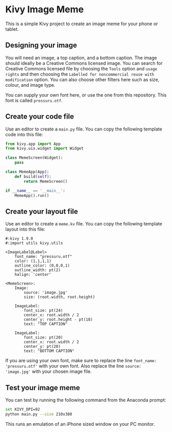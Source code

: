 # Kivy Image Meme

This is a simple Kivy project to create an image meme for your phone or tablet.

## Designing your image

You will need an image, a top caption, and a bottom caption. The image should ideally be a Creative Commons licensed image. You can search for Creative Commons licensed file by choosing the `Tools` option and `usage rights` and then choosing the `Labelled for noncommercial reuse with modification` option. You can also choose other filters here such as size, colour, and image type.

You can supply your own font here, or use the one from this repository. This font is called `pressuru.otf`.

## Create your code file

Use an editor to create a `main.py` file. You can copy the following template code into this file:

```python
from kivy.app import App
from kivy.uix.widget import Widget

class MemeScreen(Widget):
    pass

class MemeApp(App):
    def build(self):
        return MemeScreen()

if __name__ == '__main__':
    MemeApp().run()
```

## Create your layout file

Use an editor to create a `meme.kv` file. You can copy the following template layout into this file:
```
#:kivy 1.9.0
#:import utils kivy.utils

<ImageLabel@Label>
    font_name: "pressuru.otf"
    color: (1,1,1,1)
    outline_color: (0,0,0,1)
    outline_width: pt(2)
    halign: 'center'

<MemeScreen>:
    Image:
        source: 'image.jpg'
        size: (root.width, root.height)
            
    ImageLabel:
        font_size: pt(24)
        center_x: root.width / 2
        center_y: root.height - pt(18)
        text: "TOP CAPTION"

    ImageLabel:
        font_size: pt(20)
        center_x: root.width / 2
        center_y: pt(20)
        text: "BOTTOM CAPTION"
```

If you are using your own font, make sure to replace the line `font_name: 'pressuru.otf'` with your own font. Also replace the line `source: 'image.jpg'` with your chosen image file.

## Test your image meme

You can test by running the following command from the Anaconda prompt:
```bash
set KIVY_DPI=92
python main.py --size 210x380
```
This runs an emulation of an iPhone sized window on your PC monitor.
